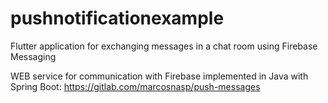 # pushnotificationexample

Flutter application for exchanging messages in a chat room using Firebase Messaging

WEB service for communication with Firebase implemented in Java with Spring Boot: https://gitlab.com/marcosnasp/push-messages
